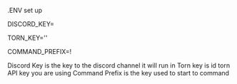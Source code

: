 .ENV set up

DISCORD_KEY=

TORN_KEY=''

COMMAND_PREFIX=!



Discord Key is the key to the discord channel it will run in
Torn key is id torn API key you are using
Command Prefix is the key used to start to command
